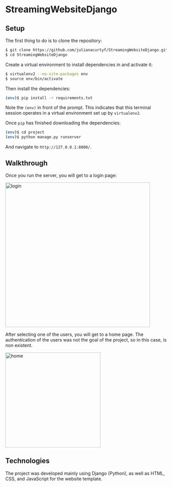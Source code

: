 # StreamingWebsiteDjango

## Setup

The first thing to do is to clone the repository:

```sh
$ git clone https://github.com/julianacurtyf/StreamingWebsiteDjango.git
$ cd StreamingWebsiteDjango
```

Create a virtual environment to install dependencies in and activate it:

```sh
$ virtualenv2 --no-site-packages env
$ source env/bin/activate
```

Then install the dependencies:

```sh
(env)$ pip install -r requirements.txt
```
Note the `(env)` in front of the prompt. This indicates that this terminal
session operates in a virtual environment set up by `virtualenv2`.

Once `pip` has finished downloading the dependencies:
```sh
(env)$ cd project
(env)$ python manage.py runserver
```
And navigate to `http://127.0.0.1:8000/`.

## Walkthrough

Once you run the server, you will get to a login page:

<img width="452" alt="login" src="https://user-images.githubusercontent.com/93845875/165349416-7f648d3a-b1d9-4ddf-bcda-0be215b8b429.png">

After selecting one of the users, you will get to a home page. The authentication of the users was not the goal of the project, so in this case, is non existent.

<img width="297" alt="home" src="https://user-images.githubusercontent.com/93845875/165349651-42db1f26-1989-490b-b975-8a044474b091.png">





## Technologies

The project was developed mainly using Django (Python), as well as HTML, CSS, and JavaScript for the website template.
